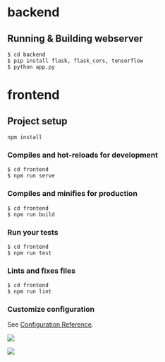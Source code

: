 # backend

## Running & Building webserver
```
$ cd backend
$ pip install flask, flask_cors, tensorflow
$ python app.py
```

# frontend

## Project setup
```
npm install
```

### Compiles and hot-reloads for development
```
$ cd frontend
$ npm run serve
```

### Compiles and minifies for production
```
$ cd frontend
$ npm run build
```

### Run your tests
```
$ cd frontend
$ npm run test
```

### Lints and fixes files
```
$ cd frontend
$ npm run lint
```

### Customize configuration
See [Configuration Reference](https://cli.vuejs.org/config/).

![](https://paper-attachments.dropbox.com/s_70DAABFFF5DDF57BB20FED1C82E7BE0BE3CAA2719FBF1BB468575BE06A1AFB76_1573260567894_00.PNG)

![](https://paper-attachments.dropbox.com/s_70DAABFFF5DDF57BB20FED1C82E7BE0BE3CAA2719FBF1BB468575BE06A1AFB76_1573260575865_01.PNG)
